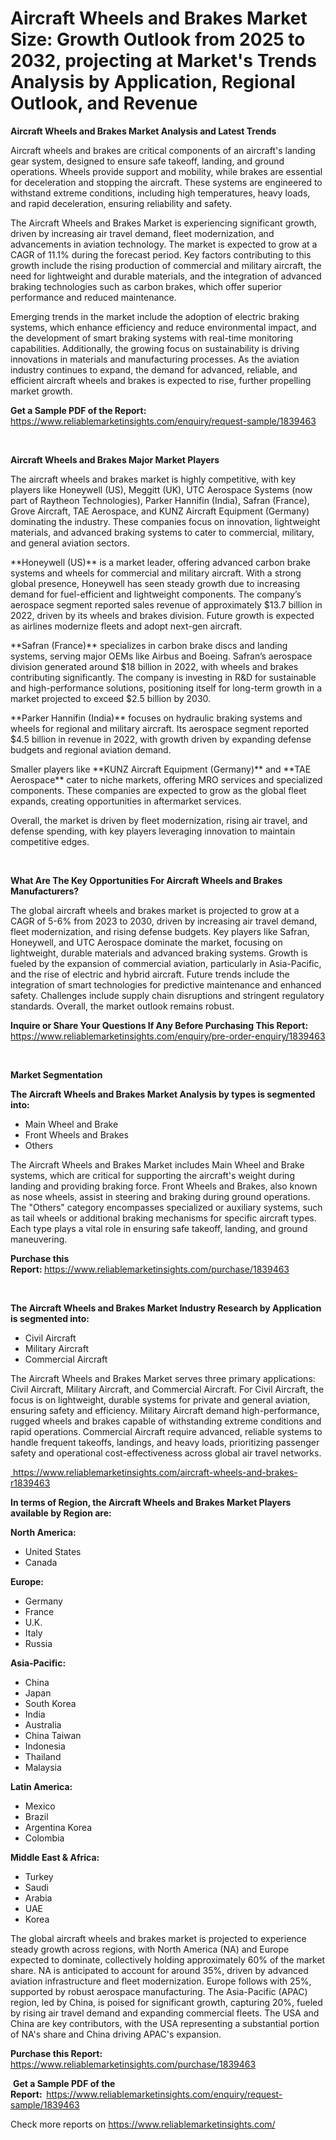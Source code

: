 <p><h1>Aircraft Wheels and Brakes Market Size: Growth Outlook from 2025 to 2032, projecting at Market's Trends Analysis by Application, Regional Outlook, and Revenue</h1></p><p><strong>Aircraft Wheels and Brakes Market Analysis and Latest Trends</strong></p>
<p><p>Aircraft wheels and brakes are critical components of an aircraft's landing gear system, designed to ensure safe takeoff, landing, and ground operations. Wheels provide support and mobility, while brakes are essential for deceleration and stopping the aircraft. These systems are engineered to withstand extreme conditions, including high temperatures, heavy loads, and rapid deceleration, ensuring reliability and safety.</p><p>The Aircraft Wheels and Brakes Market is experiencing significant growth, driven by increasing air travel demand, fleet modernization, and advancements in aviation technology. The market is expected to grow at a CAGR of 11.1% during the forecast period. Key factors contributing to this growth include the rising production of commercial and military aircraft, the need for lightweight and durable materials, and the integration of advanced braking technologies such as carbon brakes, which offer superior performance and reduced maintenance.</p><p>Emerging trends in the market include the adoption of electric braking systems, which enhance efficiency and reduce environmental impact, and the development of smart braking systems with real-time monitoring capabilities. Additionally, the growing focus on sustainability is driving innovations in materials and manufacturing processes. As the aviation industry continues to expand, the demand for advanced, reliable, and efficient aircraft wheels and brakes is expected to rise, further propelling market growth.</p></p>
<p><strong>Get a Sample PDF of the Report:&nbsp;</strong> <a href="https://www.reliablemarketinsights.com/enquiry/request-sample/1839463?utm_campaign=2010&utm_medium=2&utm_source=Github&utm_content=ia&utm_term=22012025&utm_id=aircraft-wheels-and-brakes">https://www.reliablemarketinsights.com/enquiry/request-sample/1839463</a></p>
<p>&nbsp;</p>
<p><strong>Aircraft Wheels and Brakes Major Market Players</strong></p>
<p><p>The aircraft wheels and brakes market is highly competitive, with key players like Honeywell (US), Meggitt (UK), UTC Aerospace Systems (now part of Raytheon Technologies), Parker Hannifin (India), Safran (France), Grove Aircraft, TAE Aerospace, and KUNZ Aircraft Equipment (Germany) dominating the industry. These companies focus on innovation, lightweight materials, and advanced braking systems to cater to commercial, military, and general aviation sectors.</p><p>**Honeywell (US)** is a market leader, offering advanced carbon brake systems and wheels for commercial and military aircraft. With a strong global presence, Honeywell has seen steady growth due to increasing demand for fuel-efficient and lightweight components. The company’s aerospace segment reported sales revenue of approximately $13.7 billion in 2022, driven by its wheels and brakes division. Future growth is expected as airlines modernize fleets and adopt next-gen aircraft.</p><p>**Safran (France)** specializes in carbon brake discs and landing systems, serving major OEMs like Airbus and Boeing. Safran’s aerospace division generated around $18 billion in 2022, with wheels and brakes contributing significantly. The company is investing in R&D for sustainable and high-performance solutions, positioning itself for long-term growth in a market projected to exceed $2.5 billion by 2030.</p><p>**Parker Hannifin (India)** focuses on hydraulic braking systems and wheels for regional and military aircraft. Its aerospace segment reported $4.5 billion in revenue in 2022, with growth driven by expanding defense budgets and regional aviation demand.</p><p>Smaller players like **KUNZ Aircraft Equipment (Germany)** and **TAE Aerospace** cater to niche markets, offering MRO services and specialized components. These companies are expected to grow as the global fleet expands, creating opportunities in aftermarket services.</p><p>Overall, the market is driven by fleet modernization, rising air travel, and defense spending, with key players leveraging innovation to maintain competitive edges.</p></p>
<p>&nbsp;</p>
<p><strong>What Are The Key Opportunities For Aircraft Wheels and Brakes Manufacturers?</strong></p>
<p><p>The global aircraft wheels and brakes market is projected to grow at a CAGR of 5-6% from 2023 to 2030, driven by increasing air travel demand, fleet modernization, and rising defense budgets. Key players like Safran, Honeywell, and UTC Aerospace dominate the market, focusing on lightweight, durable materials and advanced braking systems. Growth is fueled by the expansion of commercial aviation, particularly in Asia-Pacific, and the rise of electric and hybrid aircraft. Future trends include the integration of smart technologies for predictive maintenance and enhanced safety. Challenges include supply chain disruptions and stringent regulatory standards. Overall, the market outlook remains robust.</p></p>
<p><strong>Inquire or Share Your Questions If Any Before Purchasing This Report:</strong> <a href="https://www.reliablemarketinsights.com/enquiry/pre-order-enquiry/1839463?utm_campaign=2010&utm_medium=2&utm_source=Github&utm_content=ia&utm_term=22012025&utm_id=aircraft-wheels-and-brakes">https://www.reliablemarketinsights.com/enquiry/pre-order-enquiry/1839463</a></p>
<p>&nbsp;</p>
<p><strong>Market Segmentation</strong></p>
<p><strong>The Aircraft Wheels and Brakes Market Analysis by types is segmented into:</strong></p>
<p><ul><li>Main Wheel and Brake</li><li>Front Wheels and Brakes</li><li>Others</li></ul></p>
<p><p>The Aircraft Wheels and Brakes Market includes Main Wheel and Brake systems, which are critical for supporting the aircraft's weight during landing and providing braking force. Front Wheels and Brakes, also known as nose wheels, assist in steering and braking during ground operations. The "Others" category encompasses specialized or auxiliary systems, such as tail wheels or additional braking mechanisms for specific aircraft types. Each type plays a vital role in ensuring safe takeoff, landing, and ground maneuvering.</p></p>
<p><strong>Purchase this Report:&nbsp;</strong><a href="https://www.reliablemarketinsights.com/purchase/1839463?utm_campaign=2010&utm_medium=2&utm_source=Github&utm_content=ia&utm_term=22012025&utm_id=aircraft-wheels-and-brakes">https://www.reliablemarketinsights.com/purchase/1839463</a></p>
<p>&nbsp;</p>
<p><strong>The Aircraft Wheels and Brakes Market Industry Research by Application is segmented into:</strong></p>
<p><ul><li>Civil Aircraft</li><li>Military Aircraft</li><li>Commercial Aircraft</li></ul></p>
<p><p>The Aircraft Wheels and Brakes Market serves three primary applications: Civil Aircraft, Military Aircraft, and Commercial Aircraft. For Civil Aircraft, the focus is on lightweight, durable systems for private and general aviation, ensuring safety and efficiency. Military Aircraft demand high-performance, rugged wheels and brakes capable of withstanding extreme conditions and rapid operations. Commercial Aircraft require advanced, reliable systems to handle frequent takeoffs, landings, and heavy loads, prioritizing passenger safety and operational cost-effectiveness across global air travel networks.</p></p>
<p><a href="https://www.reliablemarketinsights.com/aircraft-wheels-and-brakes-r1839463?utm_campaign=2010&utm_medium=2&utm_source=Github&utm_content=ia&utm_term=22012025&utm_id=aircraft-wheels-and-brakes">&nbsp;https://www.reliablemarketinsights.com/aircraft-wheels-and-brakes-r1839463</a></p>
<p><strong>In terms of Region, the Aircraft Wheels and Brakes Market Players available by Region are:</strong></p>
<p>
    <p> <strong> North America: </strong>
        <ul>
            <li>United States</li>
            <li>Canada</li>
        </ul>
        </p> 
    <p> <strong> Europe: </strong>
        <ul>
            <li>Germany</li>
            <li>France</li>
            <li>U.K.</li>
            <li>Italy</li>
            <li>Russia</li>
        </ul>
        </p> 
    <p> <strong> Asia-Pacific: </strong>
        <ul>
            <li>China</li>
            <li>Japan</li>
            <li>South Korea</li>
            <li>India</li>
            <li>Australia</li>
            <li>China Taiwan</li>
            <li>Indonesia</li>
            <li>Thailand</li>
            <li>Malaysia</li>
        </ul>
        </p> 
    <p> <strong> Latin America: </strong>
        <ul>
            <li>Mexico</li>
            <li>Brazil</li>
            <li>Argentina Korea</li>
            <li>Colombia</li>
        </ul>
        </p> 
    <p> <strong> Middle East & Africa: </strong>
        <ul>
            <li>Turkey</li>
            <li>Saudi</li>
            <li>Arabia</li>
            <li>UAE</li>
            <li>Korea</li>
        </ul>
    </p>
    </p>
<p><p>The global aircraft wheels and brakes market is projected to experience steady growth across regions, with North America (NA) and Europe expected to dominate, collectively holding approximately 60% of the market share. NA is anticipated to account for around 35%, driven by advanced aviation infrastructure and fleet modernization. Europe follows with 25%, supported by robust aerospace manufacturing. The Asia-Pacific (APAC) region, led by China, is poised for significant growth, capturing 20%, fueled by rising air travel demand and expanding commercial fleets. The USA and China are key contributors, with the USA representing a substantial portion of NA's share and China driving APAC's expansion.</p></p>
<p><strong>Purchase this Report: </strong><a href="https://www.reliablemarketinsights.com/purchase/1839463?utm_campaign=2010&utm_medium=2&utm_source=Github&utm_content=ia&utm_term=22012025&utm_id=aircraft-wheels-and-brakes">https://www.reliablemarketinsights.com/purchase/1839463</a></p>
<p>&nbsp;<strong>Get a Sample PDF of the Report:&nbsp;&nbsp;</strong><a href="https://www.reliablemarketinsights.com/enquiry/request-sample/1839463?utm_campaign=2010&utm_medium=2&utm_source=Github&utm_content=ia&utm_term=22012025&utm_id=aircraft-wheels-and-brakes">https://www.reliablemarketinsights.com/enquiry/request-sample/1839463</a></p>
<p><strong></strong></p>
<p>Check more reports on <a href="https://www.reliablemarketinsights.com/?utm_campaign=2010&utm_medium=2&utm_source=Github&utm_content=ia&utm_term=22012025&utm_id=aircraft-wheels-and-brakes">https://www.reliablemarketinsights.com/</a></p>